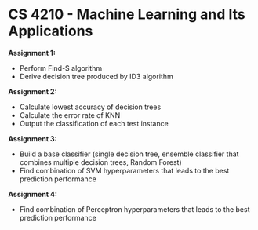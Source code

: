# CS 4210 - Machine Learning and Its Applications

**Assignment 1:**
* Perform Find-S algorithm
* Derive decision tree produced by ID3 algorithm

**Assignment 2:**
* Calculate lowest accuracy of decision trees
* Calculate the error rate of KNN
* Output the classification of each test instance

**Assignment 3:**
* Build a base classifier (single decision tree, ensemble classifier that combines multiple decision trees, Random Forest)
* Find combination of SVM hyperparameters that leads to the best prediction performance

**Assignment 4:**
* Find combination of Perceptron hyperparameters that leads to the best prediction performance
